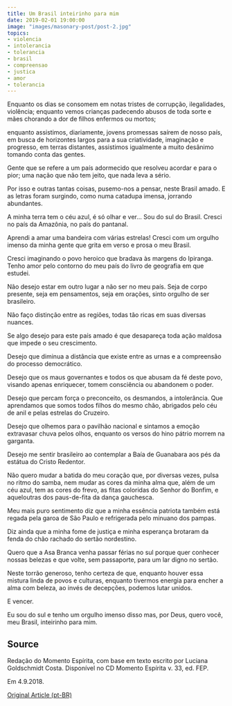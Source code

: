 ```yaml
---
title: Um Brasil inteirinho para mim
date: 2019-02-01 19:00:00
image: "images/masonary-post/post-2.jpg"
topics: 
- violencia
- intolerancia
- tolerancia
- brasil
- compreensao
- justica
- amor
- tolerancia
---
```



Enquanto os dias se consomem em notas tristes de corrupção, ilegalidades,
violência; enquanto vemos crianças padecendo abusos de toda sorte e mães
chorando a dor de filhos enfermos ou mortos;

enquanto assistimos, diariamente, jovens promessas saírem de nosso país, em
busca de horizontes largos para a sua criatividade, imaginação e progresso, em
terras distantes, assistimos igualmente a muito desânimo tomando conta das
gentes.

Gente que se refere a um país adormecido que resolveu acordar e para o pior;
uma nação que não tem jeito, que nada leva a sério.

Por isso e outras tantas coisas, pusemo-nos a pensar, neste Brasil amado. E as
letras foram surgindo, como numa catadupa imensa, jorrando abundantes.

A minha terra tem o céu azul, é só olhar e ver... Sou do sul do Brasil. Cresci
no país da Amazônia, no país do pantanal.

Aprendi a amar uma bandeira com várias estrelas! Cresci com um orgulho imenso
da minha gente que grita em verso e prosa o meu Brasil.

Cresci imaginando o povo heroico que bradava às margens do Ipiranga. Tenho amor
pelo contorno do meu país do livro de geografia em que estudei.

Não desejo estar em outro lugar a não ser no meu país. Seja de corpo presente,
seja em pensamentos, seja em orações, sinto orgulho de ser brasileiro.

Não faço distinção entre as regiões, todas tão ricas em suas diversas nuances.

Se algo desejo para este país amado é que desapareça toda ação maldosa que
impede o seu crescimento.

Desejo que diminua a distância que existe entre as urnas e a compreensão do
processo democrático.

Desejo que os maus governantes e todos os que abusam da fé deste povo, visando
apenas enriquecer, tomem consciência ou abandonem o poder.

Desejo que percam força o preconceito, os desmandos, a intolerância. Que
aprendamos que somos todos filhos do mesmo chão, abrigados pelo céu de anil e
pelas estrelas do Cruzeiro.

Desejo que olhemos para o pavilhão nacional e sintamos a emoção extravasar
chuva pelos olhos, enquanto os versos do hino pátrio morrem na garganta.

Desejo me sentir brasileiro ao contemplar a Baía de Guanabara aos pés da
estátua do Cristo Redentor.

Não quero mudar a batida do meu coração que, por diversas vezes, pulsa no ritmo
do samba, nem mudar as cores da minha alma que, além de um céu azul, tem as
cores do frevo, as fitas coloridas do Senhor do Bonfim, e aqueloutras dos
paus-de-fita da dança gauchesca.

Meu mais puro sentimento diz que a minha essência patriota também está regada
pela garoa de São Paulo e refrigerada pelo minuano dos pampas.

Diz ainda que a minha fome de justiça e minha esperança brotaram da fenda do
chão rachado do sertão nordestino.

Quero que a Asa Branca venha passar férias no sul porque quer conhecer nossas
belezas e que volte, sem passaporte, para um lar digno no sertão.

Neste torrão generoso, tenho certeza de que, enquanto houver essa mistura linda
de povos e culturas, enquanto tivermos energia para encher a alma com beleza,
ao invés de decepções, podemos lutar unidos.

E vencer.

Eu sou do sul e tenho um orgulho imenso disso mas, por Deus, quero você, meu
Brasil, inteirinho para mim.

## Source
Redação do Momento Espírita, com base em
texto escrito por Luciana Goldschmidt Costa.
Disponível no CD Momento Espírita v. 33, ed. FEP.

Em 4.9.2018.

[Original Article (pt-BR)](http://www.momento.com.br/pt/ler_texto.php?id=5277)
